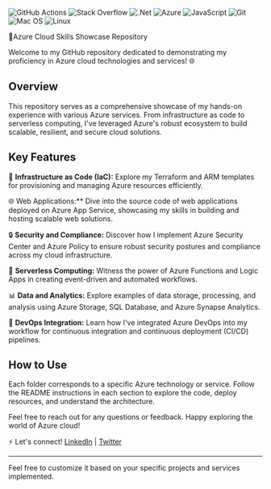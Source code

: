 ![GitHub Actions](https://img.shields.io/badge/github%20actions-%232671E5.svg?style=for-the-badge&logo=githubactions&logoColor=white) ![Stack Overflow](https://img.shields.io/badge/-Stackoverflow-FE7A16?style=for-the-badge&logo=stack-overflow&logoColor=white) ![.Net](https://img.shields.io/badge/.NET-5C2D91?style=for-the-badge&logo=.net&logoColor=white) ![Azure](https://img.shields.io/badge/azure-%230072C6.svg?style=for-the-badge&logo=microsoftazure&logoColor=white) ![JavaScript](https://img.shields.io/badge/javascript-%23323330.svg?style=for-the-badge&logo=javascript&logoColor=%23F7DF1E) 	![Git](https://img.shields.io/badge/git-%23F05033.svg?style=for-the-badge&logo=git&logoColor=white) ![Mac OS](https://img.shields.io/badge/mac%20os-000000?style=for-the-badge&logo=macos&logoColor=F0F0F0) 	![Linux](https://img.shields.io/badge/Linux-FCC624?style=for-the-badge&logo=linux&logoColor=black)

🚀Azure Cloud Skills Showcase Repository

Welcome to my GitHub repository dedicated to demonstrating my proficiency in Azure cloud technologies and services! 🌐

## Overview
This repository serves as a comprehensive showcase of my hands-on experience with various Azure services. From infrastructure as code to serverless computing, I've leveraged Azure's robust ecosystem to build scalable, resilient, and secure cloud solutions.

## Key Features
🔧 **Infrastructure as Code (IaC):** Explore my Terraform and ARM templates for provisioning and managing Azure resources efficiently.

🌐 Web Applications:** Dive into the source code of web applications deployed on Azure App Service, showcasing my skills in building and hosting scalable web solutions.

🔒 **Security and Compliance:** Discover how I implement Azure Security Center and Azure Policy to ensure robust security postures and compliance across my cloud infrastructure.

🚀 **Serverless Computing:** Witness the power of Azure Functions and Logic Apps in creating event-driven and automated workflows.

📊 **Data and Analytics:** Explore examples of data storage, processing, and analysis using Azure Storage, SQL Database, and Azure Synapse Analytics.

🔄 **DevOps Integration:** Learn how I've integrated Azure DevOps into my workflow for continuous integration and continuous deployment (CI/CD) pipelines.

## How to Use
Each folder corresponds to a specific Azure technology or service. Follow the README instructions in each section to explore the code, deploy resources, and understand the architecture.

Feel free to reach out for any questions or feedback. Happy exploring the world of Azure cloud!

⚡ Let's connect! [LinkedIn](www.linkedin.com/in/nilesh-nerlekar-642a33144) | [Twitter](https://twitter.com/home)

----------------------------------------------------------------------------------------------------------------------

Feel free to customize it based on your specific projects and services implemented.

